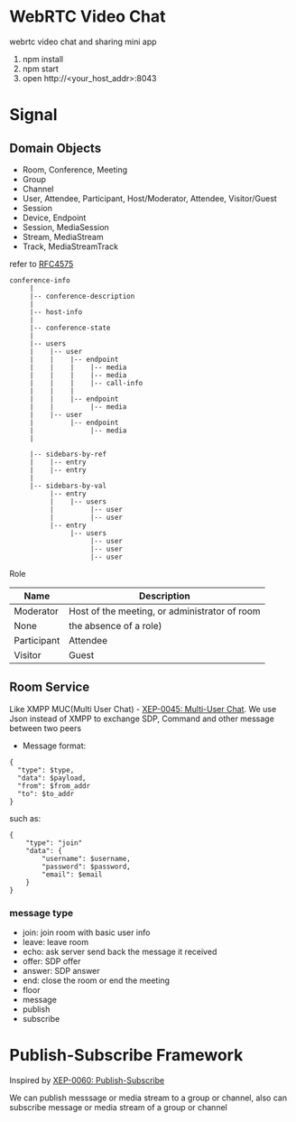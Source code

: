 # WebRTC Video Chat

webrtc video chat and sharing mini app

1) npm install
2) npm start
3) open http://<your_host_addr>:8043


# Signal

## Domain Objects

* Room, Conference, Meeting
* Group
* Channel
* User, Attendee, Participant, Host/Moderator, Attendee, Visitor/Guest
* Session
* Device, Endpoint
* Session, MediaSession
* Stream, MediaStream
* Track, MediaStreamTrack

refer to [RFC4575](https://www.rfc-editor.org/rfc/rfc4575.htm)

```
conference-info
     |
     |-- conference-description
     |
     |-- host-info
     |
     |-- conference-state
     |
     |-- users
     |    |-- user
     |    |    |-- endpoint
     |    |    |    |-- media
     |    |    |    |-- media
     |    |    |    |-- call-info
     |    |    |
     |    |    |-- endpoint
     |    |         |-- media
     |    |-- user
     |         |-- endpoint
     |              |-- media
     |

     |-- sidebars-by-ref
     |    |-- entry
     |    |-- entry
     |
     |-- sidebars-by-val
          |-- entry
          |    |-- users
          |         |-- user
          |         |-- user
          |-- entry
               |-- users
                    |-- user
                    |-- user
                    |-- user

```

Role

Name |	Description
-----|-----
Moderator	| Host of the meeting, or administrator of room
None| the absence of a role)
Participant | Attendee
Visitor | Guest


## Room Service

Like XMPP MUC(Multi User Chat) - [XEP-0045: Multi-User Chat](https://xmpp.org/extensions/xep-0045.html).
We use Json instead of XMPP to exchange SDP, Command and other message between two peers


* Message format:

```
{
  "type": $type,
  "data": $payload,
  "from": $from_addr
  "to": $to_addr
}
```

such as:

```
{
    "type": "join"
    "data": {
        "username": $username,
        "password": $password,
        "email": $email
    }
}
```

### message type

* join: join room with basic user info
* leave: leave room
* echo: ask server send back the message it received
* offer: SDP offer
* answer: SDP answer
* end: close the room or end the meeting
* floor
* message
* publish
* subscribe

# Publish-Subscribe Framework

Inspired by [XEP-0060: Publish-Subscribe](https://xmpp.org/extensions/xep-0060.html)

We can publish messsage or media stream to a group or channel, also can subscribe message or media stream of a group or channel
